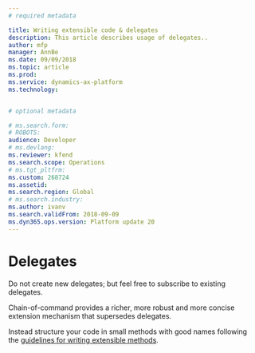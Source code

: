 ```yaml
---
# required metadata

title: Writing extensible code & delegates
description: This article describes usage of delegates..
author: mfp
manager: AnnBe
ms.date: 09/09/2018
ms.topic: article
ms.prod: 
ms.service: dynamics-ax-platform
ms.technology: 


# optional metadata

# ms.search.form: 
# ROBOTS: 
audience: Developer
# ms.devlang: 
ms.reviewer: kfend
ms.search.scope: Operations
# ms.tgt_pltfrm: 
ms.custom: 268724
ms.assetid: 
ms.search.region: Global
# ms.search.industry: 
ms.author: ivanv
ms.search.validFrom: 2018-09-09
ms.dyn365.ops.version: Platform update 20
---
```



# Delegates

Do not create new delegates; but feel free to subscribe to existing delegates.  

Chain-of-command provides a richer, more robust and more concise extension mechanism that supersedes delegates.

Instead structure your code in small methods with good names following the [guidelines for writing extensible methods](Extensiblemethods.md).
